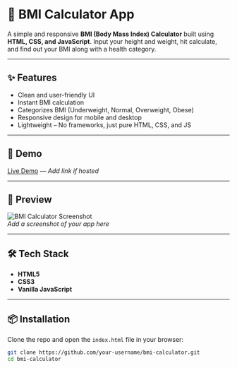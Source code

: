 # 🧮 BMI Calculator App

A simple and responsive **BMI (Body Mass Index) Calculator** built using **HTML, CSS, and JavaScript**. Input your height and weight, hit calculate, and find out your BMI along with a health category.

---

## ✨ Features

- Clean and user-friendly UI
- Instant BMI calculation
- Categorizes BMI (Underweight, Normal, Overweight, Obese)
- Responsive design for mobile and desktop
- Lightweight – No frameworks, just pure HTML, CSS, and JS

---

## 🚀 Demo

[Live Demo](https://your-demo-link.com) — *Add link if hosted*

---

## 📸 Preview

![BMI Calculator Screenshot](./preview.png)  
*Add a screenshot of your app here*

---

## 🛠️ Tech Stack

- **HTML5**
- **CSS3**
- **Vanilla JavaScript**

---

## 📦 Installation

Clone the repo and open the `index.html` file in your browser:

```bash
git clone https://github.com/your-username/bmi-calculator.git
cd bmi-calculator

